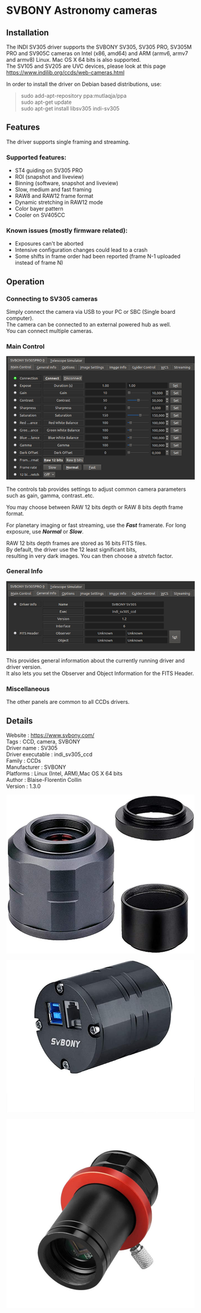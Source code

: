 
# SVBONY Astronomy cameras

## Installation

The INDI SV305 driver supports the SVBONY SV305, SV305 PRO, SV305M PRO and SV905C cameras on Intel (x86, amd64) and ARM (armv6, armv7 and armv8) Linux.
Mac OS X 64 bits is also supported.  
The SV105 and SV205 are UVC devices, please look at this page https://www.indilib.org/ccds/web-cameras.html  

In order to install the driver on Debian based distributions, use:  

> sudo add-apt-repository ppa:mutlaqja/ppa  
> sudo apt-get update  
> sudo apt-get install libsv305 indi-sv305  

## Features

The driver supports single framing and streaming.  

### Supported features:

- ST4 guiding on SV305 PRO
- ROI (snapshot and liveview)
- Binning (software, snapshot and liveview)
- Slow, medium and fast framing
- RAW8 and RAW12 frame format
- Dynamic stretching in RAW12 mode
- Color bayer pattern
- Cooler on SV405CC

### Known issues (mostly firmware related):

- Exposures can't be aborted
- Intensive configuration changes could lead to a crash
- Some shifts in frame order had been reported (frame N-1 uploaded instead of frame N)

## Operation

### Connecting to SV305 cameras

Simply connect the camera via USB to your PC or SBC (Single board computer).  
The camera can be connected to an external powered hub as well.  
You can connect multiple cameras.  

### Main Control

![Main Control panel](./control_panel.jpg)

The controls tab provides settings to adjust common camera parameters such as gain, gamma, contrast..etc.  

You may choose between RAW 12 bits depth or RAW 8 bits depth frame format.  

For planetary imaging or fast streaming, use the ***Fast*** framerate. For long exposure, use ***Normal*** or ***Slow***.  

RAW 12 bits depth frames are stored as 16 bits FITS files.  
By default, the driver use the 12 least significant bits,  
resulting in very dark images. You can then choose a *stretch* factor.  

### General Info

![General Info panel](./info_panel.jpg)

This provides general information about the currently running driver and driver version.  
It also lets you set the Observer and Object Information for the FITS Header.  

### Miscellaneous

The other panels are common to all CCDs drivers.  

## Details

Website :		https://www.svbony.com/  
Tags :			CCD, camera, SVBONY  
Driver name :		SV305  
Driver executable :	indi_sv305_ccd  
Family :		CCDs  
Manufacturer :		SVBONY  
Platforms :		Linux (Intel, ARM),Mac OS X 64 bits  
Author :		Blaise-Florentin Collin  
Version :		1.3.0  

![SV305 camera](./SV305.jpg)

![SV305 PRO camera](./SV305PRO.jpg)

![SV905C camera](./SV905C.jpg)
